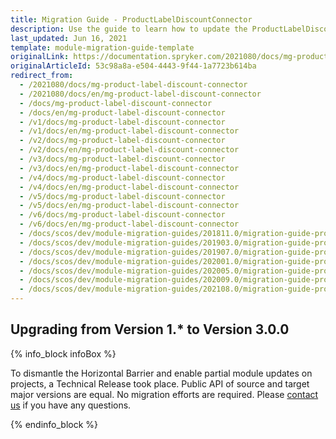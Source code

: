 ```yaml
---
title: Migration Guide - ProductLabelDiscountConnector
description: Use the guide to learn how to update the ProductLabelDiscountConnector module.
last_updated: Jun 16, 2021
template: module-migration-guide-template
originalLink: https://documentation.spryker.com/2021080/docs/mg-product-label-discount-connector
originalArticleId: 53c98a8a-e504-4443-9f44-1a7723b614ba
redirect_from:
  - /2021080/docs/mg-product-label-discount-connector
  - /2021080/docs/en/mg-product-label-discount-connector
  - /docs/mg-product-label-discount-connector
  - /docs/en/mg-product-label-discount-connector
  - /v1/docs/mg-product-label-discount-connector
  - /v1/docs/en/mg-product-label-discount-connector
  - /v2/docs/mg-product-label-discount-connector
  - /v2/docs/en/mg-product-label-discount-connector
  - /v3/docs/mg-product-label-discount-connector
  - /v3/docs/en/mg-product-label-discount-connector
  - /v4/docs/mg-product-label-discount-connector
  - /v4/docs/en/mg-product-label-discount-connector
  - /v5/docs/mg-product-label-discount-connector
  - /v5/docs/en/mg-product-label-discount-connector
  - /v6/docs/mg-product-label-discount-connector
  - /v6/docs/en/mg-product-label-discount-connector
  - /docs/scos/dev/module-migration-guides/201811.0/migration-guide-productlabeldiscountconnector.html
  - /docs/scos/dev/module-migration-guides/201903.0/migration-guide-productlabeldiscountconnector.html
  - /docs/scos/dev/module-migration-guides/201907.0/migration-guide-productlabeldiscountconnector.html
  - /docs/scos/dev/module-migration-guides/202001.0/migration-guide-productlabeldiscountconnector.html
  - /docs/scos/dev/module-migration-guides/202005.0/migration-guide-productlabeldiscountconnector.html
  - /docs/scos/dev/module-migration-guides/202009.0/migration-guide-productlabeldiscountconnector.html
  - /docs/scos/dev/module-migration-guides/202108.0/migration-guide-productlabeldiscountconnector.html
---
```


## Upgrading from Version 1.* to Version 3.0.0

{% info_block infoBox %}

To dismantle the Horizontal Barrier and enable partial module updates on projects, a Technical Release took place. Public API of source and target major versions are equal. No migration efforts are required. Please [contact us](https://spryker.com/en/support/) if you have any questions.

{% endinfo_block %}
